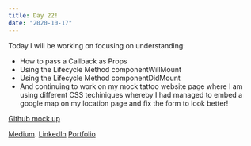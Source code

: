 ```yaml
---
title: Day 22!
date: "2020-10-17"
---
```


Today I will be working on focusing on understanding: 

- How to pass a Callback as Props
- Using the Lifecycle Method componentWillMount
- Using  the Lifecycle Method componentDidMount
- And continuing to work on my mock tattoo website page where I am using different  CSS techiniques whereby I had managed to embed a google map on my location page and fix the form to look better!

[Github mock up](https://github.com/jokale/mock-up)




[Medium](https://medium.com/@kalemajoanna).
[LinkedIn](https://www.linkedin.com/in/joanna-e-kalema-a5a5b4136/)
[Portfolio](https://joannathedeveloper.netlify.app/)



